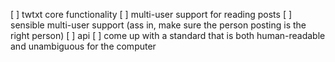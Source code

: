  [ ] twtxt core functionality
	[ ] multi-user support for reading posts
	[ ] sensible multi-user support (ass in, make sure the person posting is the right person)
 [ ] api
	[ ] come up with a standard  that is both human-readable and unambiguous for the computer